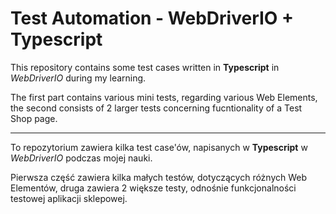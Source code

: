 # Test Automation - WebDriverIO + Typescript

This repository contains some test cases written in **Typescript** in _WebDriverIO_ during my learning.

The first part contains various mini tests, regarding various Web Elements, the second consists of 2 larger tests concerning fucntionality of a Test Shop page.
________

To repozytorium zawiera kilka test case'ów, napisanych w **Typescript** w _WebDriverIO_ podczas mojej nauki.

Pierwsza część zawiera kilka małych testów, dotyczących różnych Web Elementów, druga zawiera 2 większe testy, odnośnie funkcjonalności testowej aplikacji sklepowej.
